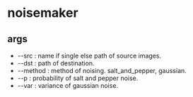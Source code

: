 # noisemaker

## args
- --src : name if single else path of source images.
- --dst : path of destination.
- --method : method of noising. salt_and_pepper, gaussian.
- --p : probability of salt and pepper noise.
- --var : variance of gaussian noise.
